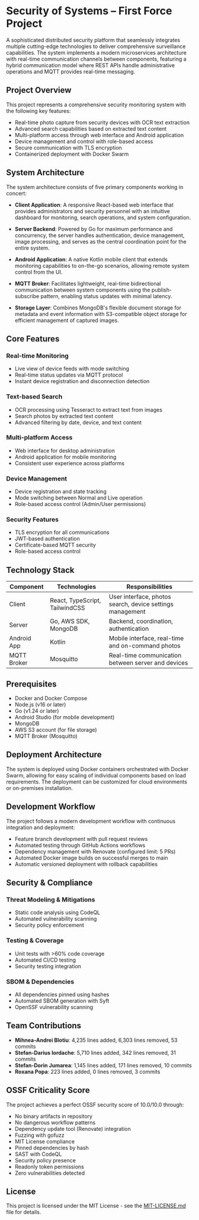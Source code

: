# Security of Systems – First Force Project

A sophisticated distributed security platform that seamlessly integrates multiple cutting-edge technologies to deliver comprehensive surveillance capabilities. The system implements a modern microservices architecture with real-time communication channels between components, featuring a hybrid communication model where REST APIs handle administrative operations and MQTT provides real-time messaging.

## Project Overview

This project represents a comprehensive security monitoring system with the following key features:
- Real-time photo capture from security devices with OCR text extraction
- Advanced search capabilities based on extracted text content
- Multi-platform access through web interface and Android application
- Device management and control with role-based access
- Secure communication with TLS encryption
- Containerized deployment with Docker Swarm

## System Architecture

The system architecture consists of five primary components working in concert:

* **Client Application**: A responsive React-based web interface that provides administrators and security personnel with an intuitive dashboard for monitoring, search operations, and system configuration.

* **Server Backend**: Powered by Go for maximum performance and concurrency, the server handles authentication, device management, image processing, and serves as the central coordination point for the entire system.

* **Android Application**: A native Kotlin mobile client that extends monitoring capabilities to on-the-go scenarios, allowing remote system control from the UI.

* **MQTT Broker**: Facilitates lightweight, real-time bidirectional communication between system components using the publish-subscribe pattern, enabling status updates with minimal latency.

* **Storage Layer**: Combines MongoDB's flexible document storage for metadata and event information with S3-compatible object storage for efficient management of captured images.

## Core Features

### Real-time Monitoring
- Live view of device feeds with mode switching
- Real-time status updates via MQTT protocol
- Instant device registration and disconnection detection

### Text-based Search
- OCR processing using Tesseract to extract text from images
- Search photos by extracted text content
- Advanced filtering by date, device, and text content

### Multi-platform Access
- Web interface for desktop administration
- Android application for mobile monitoring
- Consistent user experience across platforms

### Device Management
- Device registration and state tracking
- Mode switching between Normal and Live operation
- Role-based access control (Admin/User permissions)

### Security Features
- TLS encryption for all communications
- JWT-based authentication
- Certificate-based MQTT security
- Role-based access control

## Technology Stack

| Component | Technologies | Responsibilities |
|-----------|--------------|------------------|
| Client | React, TypeScript, TailwindCSS | User interface, photos search, device settings management |
| Server | Go, AWS SDK, MongoDB | Backend, coordination, authentication |
| Android App | Kotlin | Mobile interface, real-time and on-command photos |
| MQTT Broker | Mosquitto | Real-time communication between server and devices |

## Prerequisites

* Docker and Docker Compose
* Node.js (v16 or later)
* Go (v1.24 or later)
* Android Studio (for mobile development)
* MongoDB
* AWS S3 account (for file storage)
* MQTT Broker (Mosquitto)

## Deployment Architecture

The system is deployed using Docker containers orchestrated with Docker Swarm, allowing for easy scaling of individual components based on load requirements. The deployment can be customized for cloud environments or on-premises installation.

## Development Workflow

The project follows a modern development workflow with continuous integration and deployment:

* Feature branch development with pull request reviews
* Automated testing through GitHub Actions workflows
* Dependency management with Renovate (configured limit: 5 PRs)
* Automated Docker image builds on successful merges to main
* Automatic versioned deployment with rollback capabilities

## Security & Compliance

### Threat Modeling & Mitigations
- Static code analysis using CodeQL
- Automated vulnerability scanning
- Security policy enforcement

### Testing & Coverage
- Unit tests with >60% code coverage
- Automated CI/CD testing
- Security testing integration

### SBOM & Dependencies
- All dependencies pinned using hashes
- Automated SBOM generation with Syft
- OpenSSF vulnerability scanning

## Team Contributions

* **Mihnea-Andrei Blotiu**: 4,235 lines added, 6,303 lines removed, 53 commits
* **Stefan-Darius Iordache**: 5,710 lines added, 342 lines removed, 31 commits
* **Stefan-Dorin Jumarea**: 1,145 lines added, 171 lines removed, 10 commits
* **Roxana Popa**: 223 lines added, 0 lines removed, 3 commits

## OSSF Criticality Score

The project achieves a perfect OSSF security score of 10.0/10.0 through:
- No binary artifacts in repository
- No dangerous workflow patterns
- Dependency update tool (Renovate) integration
- Fuzzing with gofuzz
- MIT License compliance
- Pinned dependencies by hash
- SAST with CodeQL
- Security policy presence
- Readonly token permissions
- Zero vulnerabilities detected

## License

This project is licensed under the MIT License - see the [MIT-LICENSE.md](MIT-LICENSE.md) file for details.
